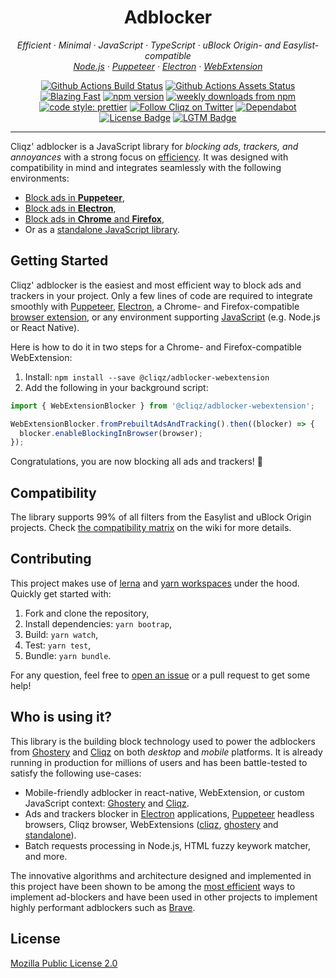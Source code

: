 <h1 align="center">Adblocker</h2>

<p align="center">
  <em>
    Efficient
    · Minimal
    · JavaScript
    · TypeScript
    · uBlock Origin- and Easylist-compatible
  </em>
  <br />
  <em>
    <a href="https://github.com/cliqz-oss/adblocker/tree/master/packages/adblocker">Node.js</a>
    · <a href="https://github.com/cliqz-oss/adblocker/tree/master/packages/adblocker-puppeteer">Puppeteer</a>
    · <a href="https://github.com/cliqz-oss/adblocker/tree/master/packages/adblocker-electron">Electron</a>
    · <a href="https://github.com/cliqz-oss/adblocker/tree/master/packages/adblocker-webextension">WebExtension</a>
  </em>
</p>

<p align="center">
  <a href="https://github.com/cliqz-oss/adblocker/actions?query=workflow%3ATests">
    <img alt="Github Actions Build Status" src="https://img.shields.io/github/workflow/status/cliqz-oss/adblocker/Tests?label=tests&style=flat-square&logo=github"></a>
  <a href="https://github.com/cliqz-oss/adblocker/actions?query=workflow%3Assets">
    <img alt="Github Actions Assets Status" src="https://img.shields.io/github/workflow/status/cliqz-oss/adblocker/Assets?label=assets&style=flat-square&logo=github"></a>
  <a href="https://twitter.com/acdlite/status/974390255393505280">
    <img alt="Blazing Fast" src="https://img.shields.io/badge/speed-blazing%20%F0%9F%94%A5-brightgreen.svg?style=flat-square"></a>
  <a href="https://www.npmjs.com/package/@cliqz/adblocker">
    <img alt="npm version" src="https://img.shields.io/npm/v/@cliqz/adblocker.svg?style=flat-square&logo=npm"></a>
  <a href="https://www.npmjs.com/package/@cliqz/adblocker">
    <img alt="weekly downloads from npm" src="https://img.shields.io/npm/dw/@cliqz/adblocker.svg?style=flat-square"></a>
  <br/>
  <a href="#badge">
    <img alt="code style: prettier" src="https://img.shields.io/badge/code_style-prettier-ff69b4.svg?style=flat-square&logo=prettier"></a>
  <a href="https://twitter.com/cliqz">
    <img alt="Follow Cliqz on Twitter" src="https://img.shields.io/twitter/follow/cliqz.svg?label=follow+cliqz&style=flat-square&logo=twitter"></a>
  <a href="https://github.com/cliqz-oss/adblocker">
    <img alt="Dependabot" src="https://img.shields.io/badge/dependabot-enabled-brightgreen?logo=dependabot&style=flat-square"></a>
  <a href="https://github.com/cliqz-oss/adblocker/blob/master/LICENSE">
    <img alt="License Badge" src="https://img.shields.io/github/license/cliqz-oss/adblocker?style=flat-square&logo=mozilla"></a>
  <a href="https://github.com/cliqz-oss/adblocker/blob/master/LICENSE">
    <img alt="LGTM Badge" src="https://img.shields.io/lgtm/alerts/github/cliqz-oss/adblocker?style=flat-square&logo=lgtm"></a>
</p>

---

Cliqz' adblocker is a JavaScript library for *blocking ads, trackers, and annoyances* with a strong focus on [efficiency](https://whotracks.me/blog/adblockers_performance_study.html). It was designed with compatibility in mind and integrates seamlessly with the following environments:

* [Block ads in **Puppeteer**](https://github.com/cliqz-oss/adblocker/tree/master/packages/adblocker-puppeteer/README.md),
* [Block ads in **Electron**](https://github.com/cliqz-oss/adblocker/tree/master/packages/adblocker-electron/README.md),
* [Block ads in **Chrome** and **Firefox**](https://github.com/cliqz-oss/adblocker/tree/master/packages/adblocker-webextension/README.md),
* Or as a [standalone JavaScript library](https://github.com/cliqz-oss/adblocker/tree/master/packages/adblocker/README.md).

## Getting Started

Cliqz' adblocker is the easiest and most efficient way to block ads and trackers in your project. Only a few lines of code are required to integrate smoothly with [Puppeteer](https://github.com/cliqz-oss/adblocker/tree/master/packages/adblocker-puppeteer-example), [Electron](https://github.com/cliqz-oss/adblocker/tree/master/packages/adblocker-electron-example), a  Chrome- and Firefox-compatible [browser extension](https://github.com/cliqz-oss/adblocker/tree/master/packages/adblocker-webextension-example), or any environment supporting [JavaScript](https://github.com/cliqz-oss/adblocker/tree/master/packages/adblocker) (e.g. Node.js or React Native).

Here is how to do it in two steps for a Chrome- and Firefox-compatible WebExtension:
1. Install: `npm install --save @cliqz/adblocker-webextension`
2. Add the following in your background script:
```js
import { WebExtensionBlocker } from '@cliqz/adblocker-webextension';

WebExtensionBlocker.fromPrebuiltAdsAndTracking().then((blocker) => {
  blocker.enableBlockingInBrowser(browser);
});
```

Congratulations, you are now blocking all ads and trackers! :tada:

## Compatibility

The library supports 99% of all filters from the Easylist and uBlock Origin projects. Check [the compatibility matrix](https://github.com/cliqz-oss/adblocker/wiki/Compatibility-Matrix) on the wiki for more details.

## Contributing

This project makes use of [lerna](https://github.com/lerna/lerna) and [yarn workspaces](https://yarnpkg.com/lang/en/docs/workspaces/) under the hood. Quickly get started with:

1. Fork and clone the repository,
2. Install dependencies: `yarn bootrap`,
3. Build: `yarn watch`,
4. Test: `yarn test`,
5. Bundle: `yarn bundle`.

For any question, feel free to [open an issue](https://github.com/cliqz-oss/adblocker/issues/new) or a pull request to get some help!

## Who is using it?

This library is the building block technology used to power the adblockers from [Ghostery](https://www.ghostery.com/) and [Cliqz](https://cliqz.com/) on both *desktop* and *mobile* platforms. It is already running in production for millions of users and has been battle-tested to satisfy the following use-cases:

  * Mobile-friendly adblocker in react-native, WebExtension, or custom JavaScript context: [Ghostery](https://github.com/ghostery/browser-android) and [Cliqz](https://github.com/cliqz-oss/browser-android).
  * Ads and trackers blocker in [Electron](https://github.com/wexond/desktop) applications, [Puppeteer](https://github.com/Kikobeats/browserless) headless browsers, Cliqz browser, WebExtensions ([cliqz](https://github.com/cliqz-oss/browser-core), [ghostery](https://github.com/ghostery/ghostery-extension/) and [standalone](https://github.com/remusao/blockrz)).
  * Batch requests processing in Node.js, HTML fuzzy keywork matcher, and more.

The innovative algorithms and architecture designed and implemented in this project have been shown to be among the [most efficient](https://whotracks.me/blog/adblockers_performance_study.html) ways to implement ad-blockers and have been used in other projects to implement highly performant adblockers such as [Brave](https://github.com/brave/adblock-rust).

## License

[Mozilla Public License 2.0](./LICENSE)
